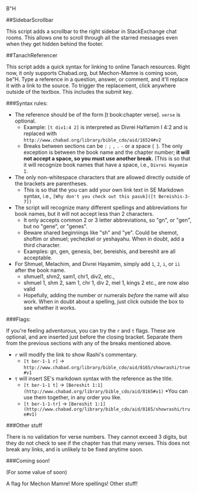 B"H

##SidebarScrollbar

This script adds a scrollbar to the right sidebar in StackExchange chat rooms. This allows one to scroll through all the starred messages even when they get hidden behind the footer.

##TanachReferencer

This script adds a quick syntax for linking to online Tanach resources. Right now, it only supports Chabad.org, but Mechon-Mamre is coming soon, be"H. Type a reference in a question, answer, or comment, and it'll replace it with a link to the source. To trigger the replacement, click anywhere outside of the textbox. This includes the submit key.

###Syntax rules:

* The reference should be of the form [t book:chapter verse]. `verse` is optional.
  * Example: `[t div1:4 2]` is interpreted as Divrei HaYamim I 4:2 and is replaced with `http://www.chabad.org/library/bible_cdo/aid/16524#v2`
  * Breaks between sections can be `:` `;` `,` `.` `-` or a space (` `). The only exception is between the book name and the chapter number; **it will not accept a space, so you must use another break.** (This is so that it will recognize book names that have a space, i.e., `Divrei Hayamim I`.
* The only non-whitespace characters that are allowed directly outside of the brackets are parentheses.
  * This is so that the you can add your own link text in SE Markdown syntax, i.e., `[Why don't you check out this pasuk]([t Bereishis-3-7])`
* The script will recognize many different spellings and abbreviations for book names, but it will not accept less than 2 characters.
  * It only accepts common 2 or 3 letter abbreviations, so "gn", or "gen", but no "gene", or "genes".
  * Beware shared beginnings like "sh" and "ye". Could be shemot, shoftim or shmuel; yechezkel or yeshayahu. When in doubt, add a third character.
  * Examples: gn, gen, genesis, ber, bereishis, and bereshit are all acceptable.
* For Shmuel, Melachim, and Divrei Hayamim, simply add `1`, `2`, `i`, or `ii` after the book name.
  * shmuel1, shm2, sam1, chr1, div2, etc.,
  * shmuel 1, shm 2, sam 1, chr 1, div 2, mel 1, kings 2 etc., are now also valid
  * Hopefully, adding the number or numerals *before* the name will also work.
When in doubt about a spelling, just click outside the box to see whether it works.

###Flags:

If you're feeling adventurous, you can try the `r` and `t` flags. These are optional, and are inserted just before the closing bracket. Separate them from the previous sections with any of the breaks mentioned above.

* `r` will modify the link to show Rashi's commentary.
  * `[t ber-1-1 r]` -> `http://www.chabad.org/library/bible_cdo/aid/8165/showrashi/true#v1`
* `t` will insert SE's markdown syntax with the reference as the title.
  * `[t ber-1-1 t]` -> `[Bereshit 1:1](http://www.chabad.org/library/bible_cdo/aid/8165#v1)`
*You can use them together, in any order you like.
  * `[t ber-1-1-tr]` -> `[Bereshit 1:1](http://www.chabad.org/library/bible_cdo/aid/8165/showrashi/true#v1)`


###Other stuff

There is no validation for verse numbers. They cannot exceed 3 digits, but they do not check to see if the chapter has that many verses. This does not break any links, and is unlikely to be fixed anytime soon.

###Coming soon!

(For some value of soon)

A flag for Mechon Mamre!
More spellings!
Other stuff!
